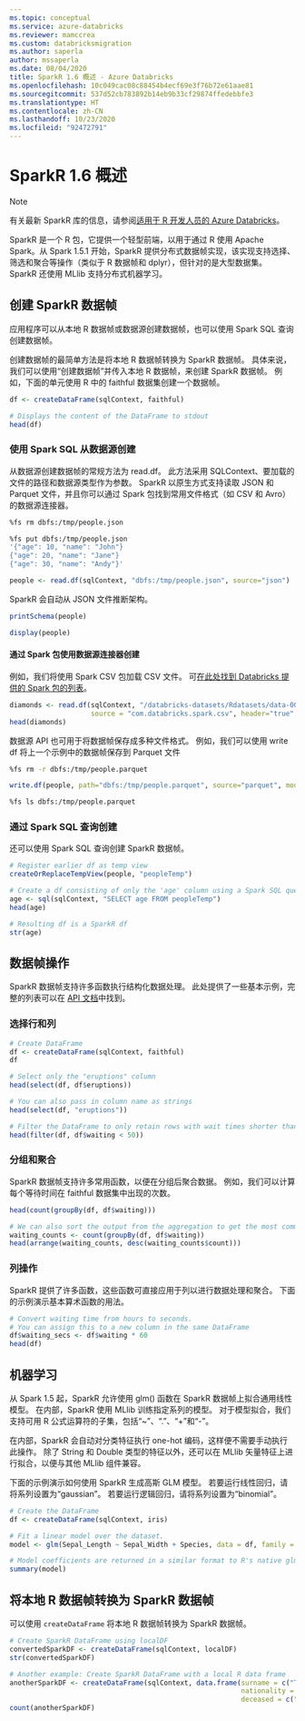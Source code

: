 ```yaml
---
ms.topic: conceptual
ms.service: azure-databricks
ms.reviewer: mamccrea
ms.custom: databricksmigration
ms.author: saperla
author: mssaperla
ms.date: 08/04/2020
title: SparkR 1.6 概述 - Azure Databricks
ms.openlocfilehash: 10c049cac08c88454b4ecf69e3f76b72e61aae81
ms.sourcegitcommit: 537d52cb783892b14eb9b33cf29874ffedebbfe3
ms.translationtype: HT
ms.contentlocale: zh-CN
ms.lasthandoff: 10/23/2020
ms.locfileid: "92472791"
---
```

# <a name="sparkr-16-overview"></a>SparkR 1.6 概述

> [!NOTE]
>
> 有关最新 SparkR 库的信息，请参阅[适用于 R 开发人员的 Azure Databricks](../../latest/sparkr/index.md)。

SparkR 是一个 R 包，它提供一个轻型前端，以用于通过 R 使用 Apache Spark。从 Spark 1.5.1 开始，SparkR 提供分布式数据帧实现，该实现支持选择、筛选和聚合等操作（类似于 R 数据帧和 dplyr），但针对的是大型数据集。 SparkR 还使用 MLlib 支持分布式机器学习。

## <a name="creating-sparkr-dataframes"></a>创建 SparkR 数据帧

应用程序可以从本地 R 数据帧或数据源创建数据帧，也可以使用 Spark SQL 查询创建数据帧。

创建数据帧的最简单方法是将本地 R 数据帧转换为 SparkR 数据帧。 具体来说，我们可以使用“创建数据帧”并传入本地 R 数据帧，来创建 SparkR 数据帧。 例如，下面的单元使用 R 中的 faithful 数据集创建一个数据帧。

```r
df <- createDataFrame(sqlContext, faithful)

# Displays the content of the DataFrame to stdout
head(df)
```

### <a name="from-data-sources-using-spark-sql"></a>使用 Spark SQL 从数据源创建

从数据源创建数据帧的常规方法为 read.df。
此方法采用 SQLContext、要加载的文件的路径和数据源类型作为参数。 SparkR 以原生方式支持读取 JSON 和 Parquet 文件，并且你可以通过 Spark 包找到常用文件格式（如 CSV 和 Avro）的数据源连接器。

```bash
%fs rm dbfs:/tmp/people.json
```

```bash
%fs put dbfs:/tmp/people.json
'{"age": 10, "name": "John"}
{"age": 20, "name": "Jane"}
{"age": 30, "name": "Andy"}'
```

```r
people <- read.df(sqlContext, "dbfs:/tmp/people.json", source="json")
```

SparkR 会自动从 JSON 文件推断架构。

```r
printSchema(people)
```

```r
display(people)
```

#### <a name="using-data-source-connectors-with-spark-packages"></a>通过 Spark 包使用数据源连接器创建

例如，我们将使用 Spark CSV 包加载 CSV 文件。 可[在此处找到 Databricks 提供的 Spark 包的列表](https://spark-packages.org/user/databricks)。

```r
diamonds <- read.df(sqlContext, "/databricks-datasets/Rdatasets/data-001/csv/ggplot2/diamonds.csv",
                    source = "com.databricks.spark.csv", header="true", inferSchema = "true")
head(diamonds)
```

数据源 API 也可用于将数据帧保存成多种文件格式。 例如，我们可以使用 write df 将上一个示例中的数据帧保存到 Parquet 文件

```bash
%fs rm -r dbfs:/tmp/people.parquet
```

```r
write.df(people, path="dbfs:/tmp/people.parquet", source="parquet", mode="overwrite")
```

```bash
%fs ls dbfs:/tmp/people.parquet
```

### <a name="from-spark-sql-queries"></a>通过 Spark SQL 查询创建

还可以使用 Spark SQL 查询创建 SparkR 数据帧。

```r
# Register earlier df as temp view
createOrReplaceTempView(people, "peopleTemp")
```

```r
# Create a df consisting of only the 'age' column using a Spark SQL query
age <- sql(sqlContext, "SELECT age FROM peopleTemp")
head(age)
```

```r
# Resulting df is a SparkR df
str(age)
```

## <a name="dataframe-operations"></a>数据帧操作

SparkR 数据帧支持许多函数执行结构化数据处理。 此处提供了一些基本示例，完整的列表可以在 [API 文档](https://spark.apache.org/docs/latest/api/R/)中找到。

### <a name="selecting-rows-and-columns"></a>选择行和列

```r
# Create DataFrame
df <- createDataFrame(sqlContext, faithful)
df
```

```r
# Select only the "eruptions" column
head(select(df, df$eruptions))
```

```r
# You can also pass in column name as strings
head(select(df, "eruptions"))
```

```r
# Filter the DataFrame to only retain rows with wait times shorter than 50 mins
head(filter(df, df$waiting < 50))
```

### <a name="grouping-and-aggregation"></a>分组和聚合

SparkR 数据帧支持许多常用函数，以便在分组后聚合数据。 例如，我们可以计算每个等待时间在 faithful 数据集中出现的次数。

```r
head(count(groupBy(df, df$waiting)))
```

```r
# We can also sort the output from the aggregation to get the most common waiting times
waiting_counts <- count(groupBy(df, df$waiting))
head(arrange(waiting_counts, desc(waiting_counts$count)))
```

### <a name="column-operations"></a>列操作

SparkR 提供了许多函数，这些函数可直接应用于列以进行数据处理和聚合。 下面的示例演示基本算术函数的用法。

```r
# Convert waiting time from hours to seconds.
# You can assign this to a new column in the same DataFrame
df$waiting_secs <- df$waiting * 60
head(df)
```

## <a name="machine-learning"></a>机器学习

从 Spark 1.5 起，SparkR 允许使用 glm() 函数在 SparkR 数据帧上拟合通用线性模型。 在内部，SparkR 使用 MLlib 训练指定系列的模型。 对于模型拟合，我们支持可用 R 公式运算符的子集，包括“~”、“.”、“+”和“-”。

在内部，SparkR 会自动对分类特征执行 one-hot 编码，这样便不需要手动执行此操作。
除了 String 和 Double 类型的特征以外，还可以在 MLlib 矢量特征上进行拟合，以便与其他 MLlib 组件兼容。

下面的示例演示如何使用 SparkR 生成高斯 GLM 模型。 若要运行线性回归，请将系列设置为“gaussian”。 若要运行逻辑回归，请将系列设置为“binomial”。

```r
# Create the DataFrame
df <- createDataFrame(sqlContext, iris)

# Fit a linear model over the dataset.
model <- glm(Sepal_Length ~ Sepal_Width + Species, data = df, family = "gaussian")

# Model coefficients are returned in a similar format to R's native glm().
summary(model)
```

## <a name="converting-local-r-data-frames-to-sparkr-dataframes"></a>将本地 R 数据帧转换为 SparkR 数据帧

可以使用 `createDataFrame` 将本地 R 数据帧转换为 SparkR 数据帧。

```r
# Create SparkR DataFrame using localDF
convertedSparkDF <- createDataFrame(sqlContext, localDF)
str(convertedSparkDF)
```

```r
# Another example: Create SparkR DataFrame with a local R data frame
anotherSparkDF <- createDataFrame(sqlContext, data.frame(surname = c("Tukey", "Venables", "Tierney", "Ripley", "McNeil"),
                                                         nationality = c("US", "Australia", "US", "UK", "Australia"),
                                                         deceased = c("yes", rep("no", 4))))
count(anotherSparkDF)
```